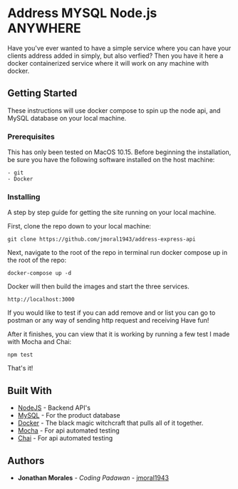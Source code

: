 # Address MYSQL Node.js ANYWHERE

Have you've ever wanted to have a simple service where you can have your clients address added in simply, but also verfied? Then you have it here a docker containerized service where it will work on any machine with docker. 

## Getting Started

These instructions will use docker compose to spin up the node api, and  MySQL database on your local machine.

### Prerequisites

This has only been tested on MacOS 10.15.
Before beginning the installation, be sure you have the following software installed on the host machine:

```
- git
- Docker
```

### Installing

A step by step guide for getting the site running on your local machine.

First, clone the repo down to your local machine:

```
git clone https://github.com/jmoral1943/address-express-api
```

Next, navigate to the root of the repo in terminal run docker compose up in the root of the repo:

```
docker-compose up -d
```

Docker will then build the images and start the three services. 

```
http://localhost:3000
```
If you would like to test if you can add remove and or list you can go to postman or any way of sending http request and receiving Have fun!


After it finishes, you can view that it is working by running a few test I made with Mocha and Chai:

```
npm test 
```
That's it!


## Built With

- [NodeJS](https://nodejs.org/en/) - Backend API's
- [MySQL](https://www.mysql.com/) - For the product database
- [Docker](https://www.docker.com) - The black magic witchcraft that pulls all of it together.
- [Mocha](https://mochajs.org/) - For api automated testing
- [Chai](https://www.chaijs.com/) - For api automated testing

## Authors

- **Jonathan Morales** - _Coding Padawan_ - [jmoral1943](https://github.com/jmoral1943)